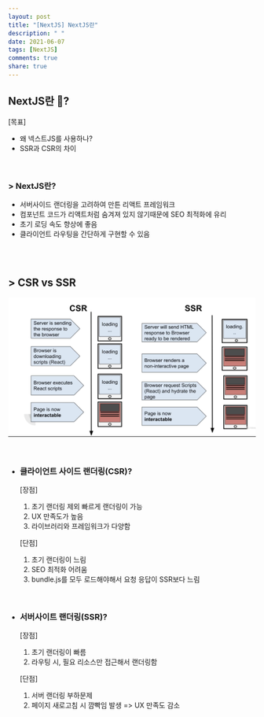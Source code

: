 ```yaml
---
layout: post
title: "[NextJS] NextJS란"
description: " "
date: 2021-06-07
tags: [NextJS]
comments: true
share: true
---
```


## NextJS란 🏒? 

[목표]

- 왜 넥스트JS를 사용하나?
- SSR과 CSR의 차이


<br />


### > NextJS란?

- 서버사이드 랜더링을 고려하여 만튼 리액트 프레임워크
- 컴포넌트 코드가 리액트처럼 숨겨져 있지 않기때문에 SEO 최적화에 유리
- 초기 로딩 속도 향상에 좋음
- 클라이언트 라우팅을 간단하게 구현할 수 있음



<br /> 
<br />

## > CSR vs SSR



![](./imgs/CSR:SSR.png)

<br />

- ### 클라이언트 사이드 랜더링(CSR)? 

    [장점]
    1. 초기 랜더링 제외 빠르게 랜더링이 가능
    2. UX 만족도가 높음
    3. 라이브러리와 프레임워크가 다양함

    [단점] 
    1. 초기 랜더링이 느림
    2. SEO 최적화 어려움
    3. bundle.js를 모두 로드해야해서 요청 응답이 SSR보다 느림


<br>

-  ### 서버사이트 랜더링(SSR)?

    [장점]
    1. 초기 랜더링이 빠름 
    2. 라우팅 시, 필요 리소스만 접근해서 랜더링함

    [단점]
    1. 서버 랜더링 부하문제
    2. 페이지 새로고침 시 깜빡임 발생 => UX 만족도 감소 

